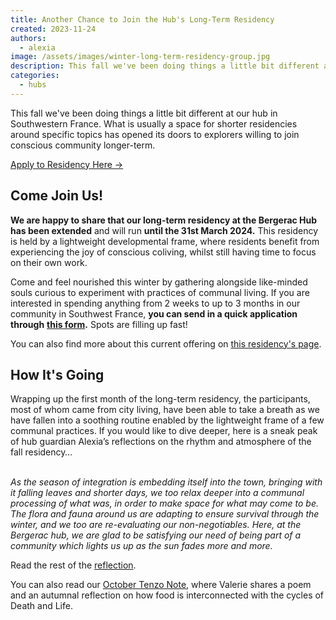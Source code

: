 ```yaml
---
title: Another Chance to Join the Hub's Long-Term Residency
created: 2023-11-24
authors:
  - alexia
image: /assets/images/winter-long-term-residency-group.jpg
description: This fall we've been doing things a little bit different at our hub in Southwestern France. What is usually a space for shorter residencies around specific topics has opened its doors to explorers willing to join conscious community longer-term. In this blog we share exciting updates!
categories:
  - hubs
---
```

This fall we've been doing things a little bit different at our hub in Southwestern France. What is usually a space for shorter residencies around specific topics has opened its doors to explorers willing to join conscious community longer-term. 

<a href="https://docs.google.com/forms/d/e/1FAIpQLSdiykDKyZR6DgtPKeYuNePy9sWc-qkIc4BVfKBRjkFWKvFp-g/viewform" className="px-3 py-2 rounded bg-secondary text-sm text-primary font-medium shadow-xs hover:bg-secondary/80 focus-visible:outline">Apply to Residency Here &rarr;</a>

## Come Join Us!

**We are happy to share that our long-term residency at the Bergerac Hub has been extended** and will run **until the 31st March 2024.** This residency is held by a lightweight developmental frame, where residents benefit from experiencing the joy of conscious coliving, whilst still having time to focus on their own work.

Come and feel nourished this winter by gathering alongside like-minded souls curious to experiment with practices of communal living. If you are interested in spending anything from 2 weeks to up to 3 months in our community in Southwest France, **you can send in a quick application through** [**this form**](https://docs.google.com/forms/d/e/1FAIpQLSdiykDKyZR6DgtPKeYuNePy9sWc-qkIc4BVfKBRjkFWKvFp-g/viewform)**.** Spots are filling up fast! 

You can also find more about this current offering on [this residency's page](https://lifeitself.org/programs/2023/fall-long-term-residency).


## How It's Going

Wrapping up the first month of the long-term residency, the participants, most of whom came from city living, have been able to take a breath as we have fallen into a soothing routine enabled by the lightweight frame of a few communal practices. If you would like to dive deeper, here is a sneak peak of hub guardian Alexia’s reflections on the rhythm and atmosphere of the fall residency…   
 

_As the season of integration is embedding itself into the town, bringing with it falling leaves and shorter days, we too relax deeper into a communal processing of what was, in order to make space for what may come to be. The flora and fauna around us are adapting to ensure survival through the winter, and we too are re-evaluating our non-negotiables. Here, at the Bergerac hub, we are glad to be satisfying our need of being part of a community which lights us up as the sun fades more and more._

Read the rest of the [reflection](https://lifeitself.org/blog/2023/10/30/guardian-note-1).

You can also read our [October Tenzo Note](https://lifeitself.org/blog/2023/10/30/tenzo-note-11), where Valerie shares a poem and an autumnal reflection on how food is interconnected with the cycles of Death and Life.
